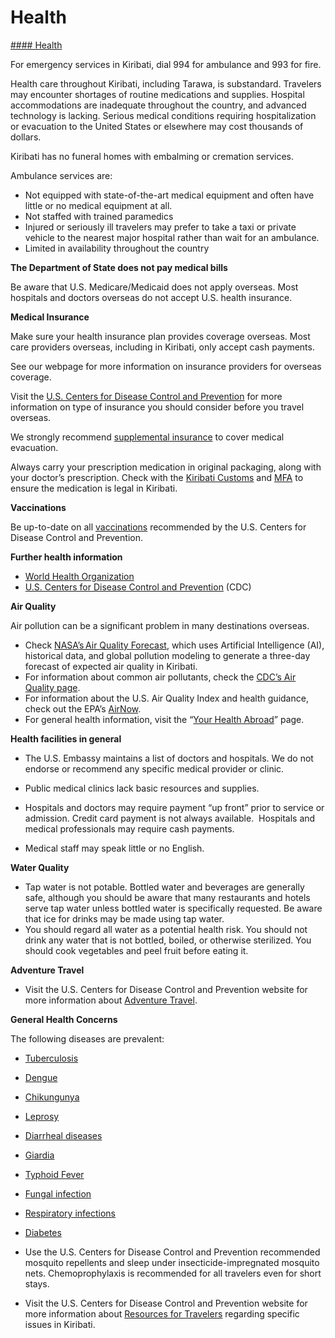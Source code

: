 # Health

[#### Health](javascript:void(0); "Health")

For emergency services in Kiribati, dial 994 for ambulance and 993 for fire.

Health care throughout Kiribati, including Tarawa, is substandard. Travelers may encounter shortages of routine medications and supplies. Hospital accommodations are inadequate throughout the country, and advanced technology is lacking. Serious medical conditions requiring hospitalization or evacuation to the United States or elsewhere may cost thousands of dollars.

Kiribati has no funeral homes with embalming or cremation services.

Ambulance services are:

* Not equipped with state-of-the-art medical equipment and often have little or no medical equipment at all.
* Not staffed with trained paramedics
* Injured or seriously ill travelers may prefer to take a taxi or private vehicle to the nearest major hospital rather than wait for an ambulance.
* Limited in availability throughout the country

**The Department of State does not pay medical bills**

Be aware that U.S. Medicare/Medicaid does not apply overseas. Most hospitals and doctors overseas do not accept U.S. health insurance.

**Medical Insurance**

Make sure your health insurance plan provides coverage overseas. Most care providers overseas, including in Kiribati, only accept cash payments.  
  
See our webpage for more information on insurance providers for overseas coverage.

Visit the [U.S. Centers for Disease Control and Prevention](https://www.cdc.gov/nchs/fastats/health-insurance.htm) for more information on type of insurance you should consider before you travel overseas.

We strongly recommend [supplemental insurance](https://travel.state.gov/content/travel/en/international-travel/before-you-go/your-health-abroad/Insurance_Coverage_Overseas.html) to cover medical evacuation.

Always carry your prescription medication in original packaging, along with your doctor’s prescription. Check with the [Kiribati Customs](https://kiribati.tradeportal.org/Contacts/2?l=en) and [MFA](https://www.mfa.gov.ki/) to ensure the medication is legal in Kiribati.

**Vaccinations**

Be up-to-date on all [vaccinations](https://wwwnc.cdc.gov/travel/destinations/traveler/none/kiribati#vaccines-and-medicines) recommended by the U.S. Centers for Disease Control and Prevention.

**Further health information**

* [World Health Organization](https://www.who.int/kiribati)
* [U.S. Centers for Disease Control and Prevention](https://wwwnc.cdc.gov/travel/destinations/traveler/none/kiribati) (CDC)

**Air Quality**

Air pollution can be a significant problem in many destinations overseas.

* Check [NASA’s Air Quality Forecast](https://aeronet.gsfc.nasa.gov/new_web/aqforecast), which uses Artificial Intelligence (AI), historical data, and global pollution modeling to generate a three-day forecast of expected air quality in Kiribati.
* For information about common air pollutants, check the [CDC’s Air Quality page](https://www.cdc.gov/air-quality/pollutants/).
* For information about the U.S. Air Quality Index and health guidance, check out the EPA’s [AirNow](https://www.airnow.gov/aqi/aqi-basics/).
* For general health information, visit the “[Your Health Abroad](https://travel.state.gov/content/travel/en/international-travel/before-you-go/your-health-abroad.html)” page.

**Health facilities in general**

* The U.S. Embassy maintains a list of doctors and hospitals. We do not endorse or recommend any specific medical provider or clinic.
* Public medical clinics lack basic resources and supplies.

* Hospitals and doctors may require payment “up front” prior to service or admission. Credit card payment is not always available.  Hospitals and medical professionals may require cash payments.

* Medical staff may speak little or no English.

**Water Quality**

* Tap water is not potable. Bottled water and beverages are generally safe, although you should be aware that many restaurants and hotels serve tap water unless bottled water is specifically requested. Be aware that ice for drinks may be made using tap water.
* You should regard all water as a potential health risk. You should not drink any water that is not bottled, boiled, or otherwise sterilized. You should cook vegetables and peel fruit before eating it.

**Adventure Travel**

* Visit the U.S. Centers for Disease Control and Prevention website for more information about [Adventure Travel](https://wwwnc.cdc.gov/travel/page/adventure).

**General Health Concerns**

The following diseases are prevalent:

* [Tuberculosis](https://wwwnc.cdc.gov/travel/destinations/traveler/none/kiribati#non-vaccine-preventable-diseases)
* [Dengue](https://wwwnc.cdc.gov/travel/destinations/traveler/none/kiribati#non-vaccine-preventable-diseases)
* [Chikungunya](https://wwwnc.cdc.gov/travel/destinations/traveler/none/kiribati#non-vaccine-preventable-diseases)
* [Leprosy](https://wwwnc.cdc.gov/travel/destinations/traveler/none/kiribati#non-vaccine-preventable-diseases)
* [Diarrheal diseases](https://wwwnc.cdc.gov/travel/destinations/traveler/none/kiribati#non-vaccine-preventable-diseases)
* [Giardia](https://wwwnc.cdc.gov/travel/destinations/traveler/none/kiribati#non-vaccine-preventable-diseases)
* [Typhoid Fever](https://wwwnc.cdc.gov/travel/destinations/traveler/none/kiribati#non-vaccine-preventable-diseases)
* [Fungal infection](https://travel.state.gov/content/travel/en/international-travel/International-Travel-Country-Information-Pages/Kiribati.html#ExternalPopup)
* [Respiratory infections](https://wwwnc.cdc.gov/travel/destinations/traveler/none/kiribati)
* [Diabetes](https://wwwnc.cdc.gov/travel/yellowbook/2020/travelers-with-additional-considerations/travelers-with-chronic-illnesses)

* Use the U.S. Centers for Disease Control and Prevention recommended mosquito repellents and sleep under insecticide-impregnated mosquito nets. Chemoprophylaxis is recommended for all travelers even for short stays.

* Visit the U.S. Centers for Disease Control and Prevention website for more information about [Resources for Travelers](https://wwwnc.cdc.gov/travel/page/traveler-information-center) regarding specific issues in Kiribati.